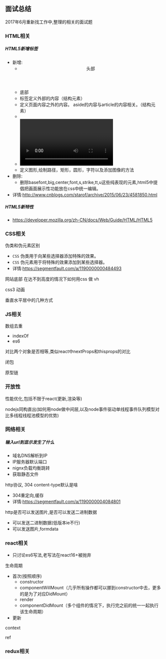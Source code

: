 ## 面试总结

2017年6月重新找工作中,整理的相关的面试题

### HTML相关

##### HTML5新增标签

- 新增:
  - <header>头部 
  - <footer> 底部
  - <article>标签定义外部的内容（结构元素）
  - <aside>定义页面内容之外的内容。 aside的内容与article的内容相关。（结构元素）
  - <audio>定义声音内容。(内嵌元素)
  - <video>定义视频。(内嵌元素)
  - <canvas>定义图形,绘制路径，矩形，圆形，字符以及添加图像的方法
- 删除:
  - 删除basefont,big,center,font,s,strike,tt,u这些纯表现的元素,html5中提倡把画面展示性功能放在css中统一编辑。
- 详情:http://www.cnblogs.com/starof/archive/2015/06/23/4581850.html

##### HTML5新特性

- https://developer.mozilla.org/zh-CN/docs/Web/Guide/HTML/HTML5

### CSS相关

伪类和伪元素区别

- `CSS` 伪类用于向某些选择器添加特殊的效果。
- `CSS` 伪元素用于将特殊的效果添加到某些选择器。
- 详情:https://segmentfault.com/a/1190000000484493

网站底部 在达不到高度的情况下如何用css 做 vh



css3 动画



垂直水平居中的几种方式



### JS相关

数组去重

- indexOf
- es6

对比两个对象是否相等,类似react中nextProps和thisprops的对比

闭包

原型链



### 开放性

性能优化,包括不限于react(更新,渲染等)

nodejs同构直出(如何用node做中间层,以及node事件驱动单线程事件队列模型对比多线程线程池模型的优势)



### 网络相关

##### 输入url到显示发生了什么

- 域名DNS解析到IP
- IP服务器默认端口
- nignx负载均衡跳转
- 获取静态文件

http协议, 304 content-type默认是啥

- 304重定向,缓存
- 详情:https://segmentfault.com/a/1190000004084801

http是否可以发送图片,是否可以发送二进制数据

- 可以发送二进制数据(低版本ie不行)
- 可以发送图片,formdata





### react相关

- 只讨论es6写法,老写法在react16+被抛弃

生命周期

- 首次(按照顺序)
  - constructor
  - componentWillMount（几乎所有操作都可以挪到constructor中去，更多的是为了对应DidMount）
  - render
  - componentDidMount（多个组件的情况下，执行完之前的统一一起执行该生命周期）
- 更新



context

ref



### redux相关

